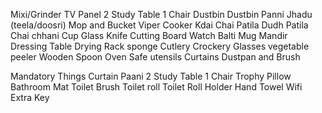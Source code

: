 Mixi/Grinder
TV Panel
2 Study Table
1 Chair
Dustbin
Dustbin Panni
Jhadu (teela/doosri)
Mop and Bucket
Viper
Cooker
Kdai
Chai Patila
Dudh Patila
Chai chhani
Cup
Glass
Knife
Cutting Board
Watch
Balti
Mug
Mandir
Dressing Table
Drying Rack
sponge
Cutlery
Crockery
Glasses
vegetable peeler
Wooden Spoon
Oven Safe utensils
Curtains
Dustpan and Brush


Mandatory Things
Curtain
Paani
2 Study Table 
1 Chair
Trophy
Pillow
Bathroom Mat
Toilet Brush
Toilet roll
Toilet Roll Holder
Hand Towel
Wifi
Extra Key